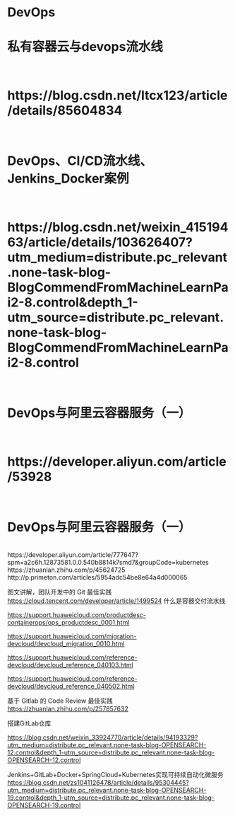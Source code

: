 <h1>DevOps</h1>
<h1>私有容器云与devops流水线</h1><br>
<h1>https://blog.csdn.net/ltcx123/article/details/85604834</h1><br>
<h1>DevOps、CI/CD流水线、Jenkins_Docker案例</h1><br>
<h1>https://blog.csdn.net/weixin_41519463/article/details/103626407?utm_medium=distribute.pc_relevant.none-task-blog-BlogCommendFromMachineLearnPai2-8.control&depth_1-utm_source=distribute.pc_relevant.none-task-blog-BlogCommendFromMachineLearnPai2-8.control</h1><br>
<h1>DevOps与阿里云容器服务（一）</h1><br>
<h1>https://developer.aliyun.com/article/53928</h1><br>
<h1>DevOps与阿里云容器服务（一）</h1><br>
https://developer.aliyun.com/article/777647?spm=a2c6h.12873581.0.0.540b8814k7smd7&groupCode=kubernetes
https://zhuanlan.zhihu.com/p/45624725
http://p.primeton.com/articles/5954adc54be8e64a4d000065

图文讲解，团队开发中的 Git 最佳实践
https://cloud.tencent.com/developer/article/1499524
什么是容器交付流水线

https://support.huaweicloud.com/productdesc-containerops/ops_productdesc_0001.html


https://support.huaweicloud.com/migration-devcloud/devcloud_migration_0010.html

https://support.huaweicloud.com/reference-devcloud/devcloud_reference_040103.html

https://support.huaweicloud.com/reference-devcloud/devcloud_reference_040502.html

基于 Gitlab 的 Code Review 最佳实践
https://zhuanlan.zhihu.com/p/257857632

搭建GitLab仓库

https://blog.csdn.net/weixin_33924770/article/details/94193329?utm_medium=distribute.pc_relevant.none-task-blog-OPENSEARCH-12.control&depth_1-utm_source=distribute.pc_relevant.none-task-blog-OPENSEARCH-12.control

Jenkins+GitLab+Docker+SpringCloud+Kubernetes实现可持续自动化微服务
https://blog.csdn.net/zs1041126478/article/details/95304445?utm_medium=distribute.pc_relevant.none-task-blog-OPENSEARCH-19.control&depth_1-utm_source=distribute.pc_relevant.none-task-blog-OPENSEARCH-19.control



